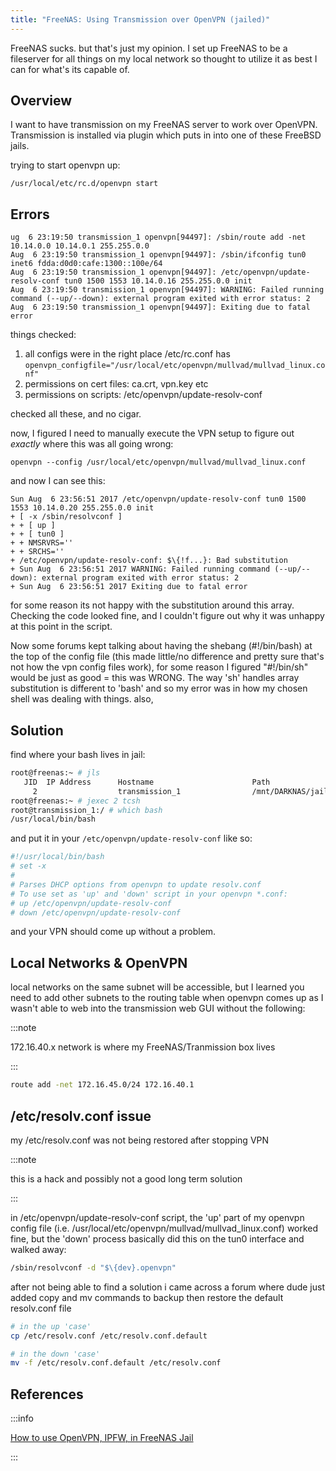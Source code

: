 ```yaml
---
title: "FreeNAS: Using Transmission over OpenVPN (jailed)"
---
```


>
FreeNAS sucks. but that's just my opinion. I set up FreeNAS to be a fileserver for all things on my local network so thought to utilize it as best I can for what's its capable of.

## Overview

I want to have transmission on my FreeNAS server to work over OpenVPN. Transmission is installed via plugin which puts in into one of these FreeBSD jails.

trying to start openvpn up:

`/usr/local/etc/rc.d/openvpn start`

## Errors

```log
ug  6 23:19:50 transmission_1 openvpn[94497]: /sbin/route add -net 10.14.0.0 10.14.0.1 255.255.0.0
Aug  6 23:19:50 transmission_1 openvpn[94497]: /sbin/ifconfig tun0 inet6 fdda:d0d0:cafe:1300::100e/64
Aug  6 23:19:50 transmission_1 openvpn[94497]: /etc/openvpn/update-resolv-conf tun0 1500 1553 10.14.0.16 255.255.0.0 init
Aug  6 23:19:50 transmission_1 openvpn[94497]: WARNING: Failed running command (--up/--down): external program exited with error status: 2
Aug  6 23:19:50 transmission_1 openvpn[94497]: Exiting due to fatal error
```

things checked:

1. all configs were in the right place /etc/rc.conf has `openvpn_configfile="/usr/local/etc/openvpn/mullvad/mullvad_linux.conf"`
2. permissions on cert files: ca.crt, vpn.key etc
3. permissions on scripts: /etc/openvpn/update-resolv-conf

checked all these, and no cigar.

now, I figured I need to manually execute the VPN setup to figure out *exactly* where this was all going wrong:

`openvpn --config /usr/local/etc/openvpn/mullvad/mullvad_linux.conf`

and now I can see this:

```log
Sun Aug  6 23:56:51 2017 /etc/openvpn/update-resolv-conf tun0 1500 1553 10.14.0.20 255.255.0.0 init
+ [ -x /sbin/resolvconf ]
+ + [ up ]
+ + [ tun0 ]
+ + NMSRVRS=''
+ + SRCHS=''
+ /etc/openvpn/update-resolv-conf: $\{!f...}: Bad substitution
+ Sun Aug  6 23:56:51 2017 WARNING: Failed running command (--up/--down): external program exited with error status: 2
+ Sun Aug  6 23:56:51 2017 Exiting due to fatal error

```

for some reason its not happy with the substitution around this array. Checking the code looked fine, and I couldn't figure out why it was unhappy at this point in the script.

Now some forums kept talking about having the shebang (#!/bin/bash) at the top of the config file (this made little/no difference and pretty sure that's not how the vpn config files work), for some reason I figured "#!/bin/sh" would be just as good = this was WRONG. The way 'sh' handles array substitution is different to 'bash' and so my error was in how my chosen shell was dealing with things. also,

## Solution

find where your bash lives in jail:

```bash
root@freenas:~ # jls
   JID  IP Address      Hostname                      Path
     2                  transmission_1                /mnt/DARKNAS/jails/transmission_1
root@freenas:~ # jexec 2 tcsh
root@transmission_1:/ #	which bash
/usr/local/bin/bash
```

and put it in your `/etc/openvpn/update-resolv-conf` like so:

```bash
#!/usr/local/bin/bash
# set -x
#
# Parses DHCP options from openvpn to update resolv.conf
# To use set as 'up' and 'down' script in your openvpn *.conf:
# up /etc/openvpn/update-resolv-conf
# down /etc/openvpn/update-resolv-conf
```

and your VPN should come up without a problem.

## Local Networks & OpenVPN

local networks on the same subnet will be accessible, but I learned you need to add other subnets to the routing table when openvpn comes up as I wasn't able to web into the transmission web GUI without the following:

:::note

172.16.40.x network is where my FreeNAS/Tranmission box lives

:::

```bash
route add -net 172.16.45.0/24 172.16.40.1
```

## /etc/resolv.conf issue

my /etc/resolv.conf was not being restored after stopping VPN

:::note

this is a hack and possibly not a good long term solution

:::

in /etc/openvpn/update-resolv-conf script, the 'up' part of my openvpn config file (i.e. /usr/local/etc/openvpn/mullvad/mullvad_linux.conf) worked fine, but the 'down' process basically did this on the tun0 interface and walked away:

```bash
/sbin/resolvconf -d "$\{dev}.openvpn"
```

after not being able to find a solution i came across a forum where dude just added copy and mv commands to backup then restore the default resolv.conf file

```bash
# in the up 'case'
cp /etc/resolv.conf /etc/resolv.conf.default

# in the down 'case'
mv -f /etc/resolv.conf.default /etc/resolv.conf
```

## References

:::info

[How to use OpenVPN, IPFW, in FreeNAS Jail](https://forums.freenas.org/index.php?threads/how-to-use-openvpn-ipfw-in-a-jail-so-it-only-connects-to-the-vpn.18669/)

:::
